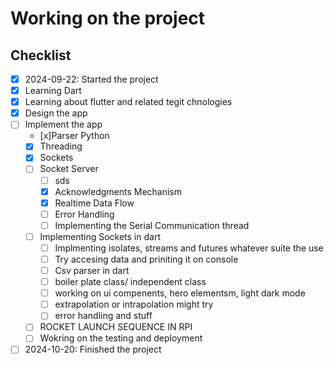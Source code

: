 # Working on the project

## Checklist

- [x] 2024-09-22: Started the project
- [x] Learning Dart
- [x] Learning about flutter and related tegit chnologies
- [x] Design the app
- [ ] Implement the app
  - [x]Parser Python
  - [x] Threading
  - [x] Sockets
  - [ ] Socket Server
    - [ ] sds
    - [x] Acknowledgments Mechanism
    - [x] Realtime Data Flow
    - [ ] Error Handling
    - [ ] Implementing the Serial Communication thread
  - [ ] Implementing Sockets in dart
    - [ ] Implmenting isolates, streams and futures whatever suite the use
    - [ ] Try accesing data and priniting it on console
    - [ ] Csv parser in dart
    - [ ] boiler plate class/ independent class
    - [ ] working on ui compenents, hero elementsm, light dark mode
    - [ ] extrapolation or intrapolation might try
    - [ ] error handling and stuff
  - [ ] ROCKET LAUNCH SEQUENCE IN RPI
  - [ ] Wokring on the testing and deployment
- [ ] 2024-10-20: Finished the project
